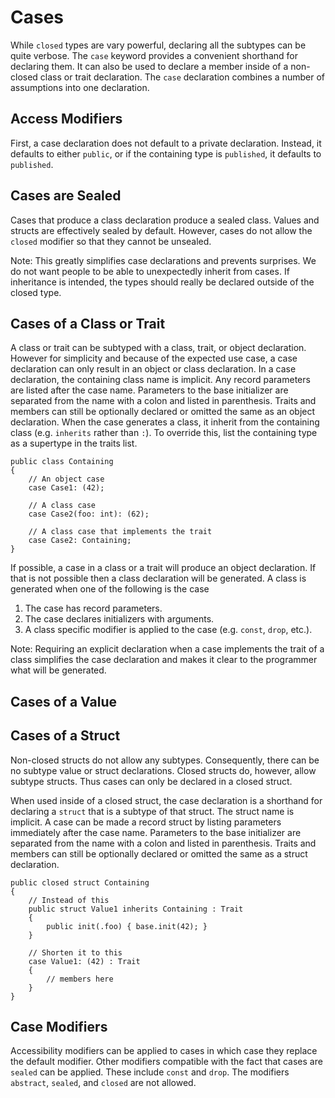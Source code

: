 # Cases

While `closed` types are vary powerful, declaring all the subtypes can be quite verbose. The `case`
keyword provides a convenient shorthand for declaring them. It can also be used to declare a member
inside of a non-closed class or trait declaration. The `case` declaration combines a number of
assumptions into one declaration.

## Access Modifiers

First, a case declaration does not default to a private declaration. Instead, it defaults to either
`public`, or if the containing type is `published`, it defaults to `published`.

## Cases are Sealed

Cases that produce a class declaration produce a sealed class. Values and structs are effectively
sealed by default. However, cases do not allow the `closed` modifier so that they cannot be
unsealed.

Note: This greatly simplifies case declarations and prevents surprises. We do not want people to be
able to unexpectedly inherit from cases. If inheritance is intended, the types should really be
declared outside of the closed type.

## Cases of a Class or Trait

A class or trait can be subtyped with a class, trait, or object declaration. However for simplicity
 and because of the expected use case, a case declaration can only result in an object or class
declaration. In a case declaration, the containing class name is implicit. Any record parameters are
listed after the case name. Parameters to the base initializer are separated from the name with a
colon and listed in parenthesis. Traits and members can still be optionally declared or omitted the
same as an object declaration. When the case generates a class, it inherit from the containing class
(e.g. `inherits` rather than `:`). To override this, list the containing type as a supertype in the
traits list.

```azoth
public class Containing
{
    // An object case
    case Case1: (42);

    // A class case
    case Case2(foo: int): (62);

    // A class case that implements the trait
    case Case2: Containing;
}
```

If possible, a case in a class or a trait will produce an object declaration. If that is not
possible then a class declaration will be generated. A class is generated when one of the following
is the case

1. The case has record parameters.
2. The case declares initializers with arguments.
3. A class specific modifier is applied to the case (e.g. `const`, `drop`, etc.).

Note: Requiring an explicit declaration when a case implements the trait of a class simplifies the
case declaration and makes it clear to the programmer what will be generated.

## Cases of a Value

## Cases of a Struct

Non-closed structs do not allow any subtypes. Consequently, there can be no subtype value or struct
declarations. Closed structs do, however, allow subtype structs. Thus cases can only be declared in
a closed struct.

When used inside of a closed struct, the case declaration is a shorthand for declaring a `struct`
that is a subtype of that struct. The struct name is implicit. A case can be made a record struct by
listing parameters immediately after the case name. Parameters to the base initializer are separated
from the name with a colon and listed in parenthesis. Traits and members can still be optionally
declared or omitted the same as a struct declaration.

```azoth
public closed struct Containing
{
    // Instead of this
    public struct Value1 inherits Containing : Trait
    {
        public init(.foo) { base.init(42); }
    }

    // Shorten it to this
    case Value1: (42) : Trait
    {
        // members here
    }
}
```

## Case Modifiers

Accessibility modifiers can be applied to cases in which case they replace the default modifier.
Other modifiers compatible with the fact that cases are `sealed` can be applied. These include
`const` and `drop`. The modifiers `abstract`, `sealed`, and `closed` are not allowed.
